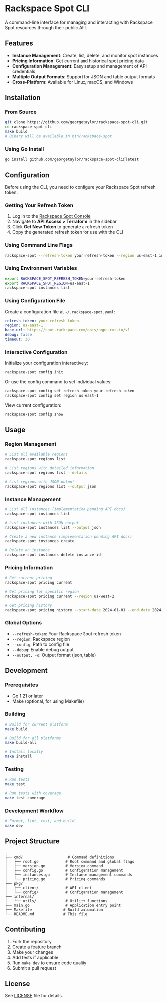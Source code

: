 # Rackspace Spot CLI

A command-line interface for managing and interacting with Rackspace Spot resources through their public API.

## Features

- **Instance Management**: Create, list, delete, and monitor spot instances
- **Pricing Information**: Get current and historical spot pricing data
- **Configuration Management**: Easy setup and management of API credentials
- **Multiple Output Formats**: Support for JSON and table output formats
- **Cross-Platform**: Available for Linux, macOS, and Windows

## Installation

### From Source

```bash
git clone https://github.com/georgetaylor/rackspace-spot-cli.git
cd rackspace-spot-cli
make build
# Binary will be available in bin/rackspace-spot
```

### Using Go Install

```bash
go install github.com/georgetaylor/rackspace-spot-cli@latest
```

## Configuration

Before using the CLI, you need to configure your Rackspace Spot refresh token.

### Getting Your Refresh Token

1. Log in to the [Rackspace Spot Console](https://spot.rackspace.com)
2. Navigate to **API Access > Terraform** in the sidebar
3. Click **Get New Token** to generate a refresh token
4. Copy the generated refresh token for use with the CLI

### Using Command Line Flags

```bash
rackspace-spot --refresh-token your-refresh-token --region us-east-1 instances list
```

### Using Environment Variables

```bash
export RACKSPACE_SPOT_REFRESH_TOKEN=your-refresh-token
export RACKSPACE_SPOT_REGION=us-east-1
rackspace-spot instances list
```

### Using Configuration File

Create a configuration file at `~/.rackspace-spot.yaml`:

```yaml
refresh-token: your-refresh-token
region: us-east-1
base-url: https://spot.rackspace.com/apis/ngpc.rxt.io/v1
debug: false
timeout: 30
```

### Interactive Configuration

Initialize your configuration interactively:

```bash
rackspace-spot config init
```

Or use the config command to set individual values:

```bash
rackspace-spot config set refresh-token your-refresh-token
rackspace-spot config set region us-east-1
```

View current configuration:

```bash
rackspace-spot config show
```

## Usage

### Region Management

```bash
# List all available regions
rackspace-spot regions list

# List regions with detailed information
rackspace-spot regions list --details

# List regions with JSON output
rackspace-spot regions list --output json
```

### Instance Management

```bash
# List all instances (implementation pending API docs)
rackspace-spot instances list

# List instances with JSON output
rackspace-spot instances list --output json

# Create a new instance (implementation pending API docs)
rackspace-spot instances create

# Delete an instance
rackspace-spot instances delete instance-id
```

### Pricing Information

```bash
# Get current pricing
rackspace-spot pricing current

# Get pricing for specific region
rackspace-spot pricing current --region us-west-2

# Get pricing history
rackspace-spot pricing history --start-date 2024-01-01 --end-date 2024-01-31
```

### Global Options

- `--refresh-token`: Your Rackspace Spot refresh token
- `--region`: Rackspace region
- `--config`: Path to config file
- `--debug`: Enable debug output
- `--output, -o`: Output format (json, table)

## Development

### Prerequisites

- Go 1.21 or later
- Make (optional, for using Makefile)

### Building

```bash
# Build for current platform
make build

# Build for all platforms
make build-all

# Install locally
make install
```

### Testing

```bash
# Run tests
make test

# Run tests with coverage
make test-coverage
```

### Development Workflow

```bash
# Format, lint, test, and build
make dev
```

## Project Structure

```
.
├── cmd/                    # Command definitions
│   ├── root.go            # Root command and global flags
│   ├── version.go         # Version command
│   ├── config.go          # Configuration management
│   ├── instances.go       # Instance management commands
│   └── pricing.go         # Pricing commands
├── pkg/
│   ├── client/            # API client
│   └── config/            # Configuration management
├── internal/
│   └── utils/             # Utility functions
├── main.go                # Application entry point
├── Makefile              # Build automation
└── README.md             # This file
```

## Contributing

1. Fork the repository
2. Create a feature branch
3. Make your changes
4. Add tests if applicable
5. Run `make dev` to ensure code quality
6. Submit a pull request

## License

See [LICENSE](LICENSE) file for details.
